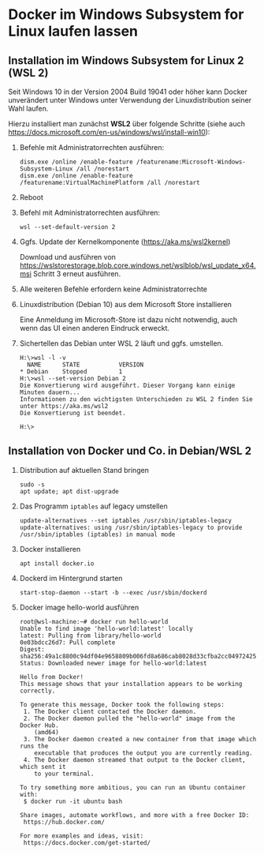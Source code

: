 # Docker im Windows Subsystem for Linux laufen lassen

## Installation im Windows Subsystem for Linux 2 (WSL 2)

Seit Windows 10 in der Version 2004 Build 19041 oder höher kann Docker
unverändert unter Windows unter Verwendung der Linuxdistribution seiner Wahl
laufen.


Hierzu installiert man zunächst **WSL2** über folgende Schritte
(siehe auch https://docs.microsoft.com/en-us/windows/wsl/install-win10):

1. Befehle mit Administratorrechten ausführen:

   ```
   dism.exe /online /enable-feature /featurename:Microsoft-Windows-Subsystem-Linux /all /norestart
   dism.exe /online /enable-feature /featurename:VirtualMachinePlatform /all /norestart
   ```
2. Reboot

3. Befehl mit Administratorrechten ausführen:
   ```
   wsl --set-default-version 2

   ```
4. Ggfs. Update der Kernelkomponente (https://aka.ms/wsl2kernel)

   Download und ausführen von https://wslstorestorage.blob.core.windows.net/wslblob/wsl_update_x64.msi
   Schritt 3 erneut ausführen.

5. Alle weiteren Befehle erfordern keine Administratorrechte

6. Linuxdistribution (Debian 10) aus dem Microsoft Store installieren

   Eine Anmeldung im Microsoft-Store ist dazu nicht notwendig, auch wenn das
   UI einen anderen Eindruck erweckt.

7. Sichertellen das Debian unter WSL 2 läuft und ggfs. umstellen.

   ```
   H:\>wsl -l -v
     NAME      STATE           VERSION
   * Debian    Stopped         1      
   H:\>wsl --set-version Debian 2
   Die Konvertierung wird ausgeführt. Dieser Vorgang kann einige Minuten dauern...
   Informationen zu den wichtigsten Unterschieden zu WSL 2 finden Sie unter https://aka.ms/wsl2
   Die Konvertierung ist beendet.

   H:\>
   ```

## Installation von Docker und Co. in Debian/WSL 2

1. Distribution auf aktuellen Stand bringen

   ```
   sudo -s
   apt update; apt dist-upgrade
   ```
2. Das Programm ``iptables`` auf legacy umstellen

   ```
   update-alternatives --set iptables /usr/sbin/iptables-legacy
   update-alternatives: using /usr/sbin/iptables-legacy to provide /usr/sbin/iptables (iptables) in manual mode
   ```

3. Docker installieren
   ```
   apt install docker.io
   ```
4. Dockerd im Hintergrund starten

   ```
   start-stop-daemon --start -b --exec /usr/sbin/dockerd
   ```

5. Docker image hello-world ausführen
   
   ```
   root@wsl-machine:~# docker run hello-world
   Unable to find image 'hello-world:latest' locally
   latest: Pulling from library/hello-world
   0e03bdcc26d7: Pull complete
   Digest: sha256:49a1c8800c94df04e9658809b006fd8a686cab8028d33cfba2cc049724254202
   Status: Downloaded newer image for hello-world:latest

   Hello from Docker!
   This message shows that your installation appears to be working correctly.

   To generate this message, Docker took the following steps:
    1. The Docker client contacted the Docker daemon.
    2. The Docker daemon pulled the "hello-world" image from the Docker Hub.
       (amd64)
    3. The Docker daemon created a new container from that image which runs the
       executable that produces the output you are currently reading.
    4. The Docker daemon streamed that output to the Docker client, which sent it
       to your terminal.

   To try something more ambitious, you can run an Ubuntu container with:
    $ docker run -it ubuntu bash

   Share images, automate workflows, and more with a free Docker ID:
    https://hub.docker.com/

   For more examples and ideas, visit:
    https://docs.docker.com/get-started/
   ```



